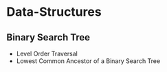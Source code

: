 # Data-Structures

## Binary Search Tree 
<ul>
  <li>Level Order Traversal</li>

  <li>Lowest Common Ancestor of a Binary Search Tree</li>
</ul>
